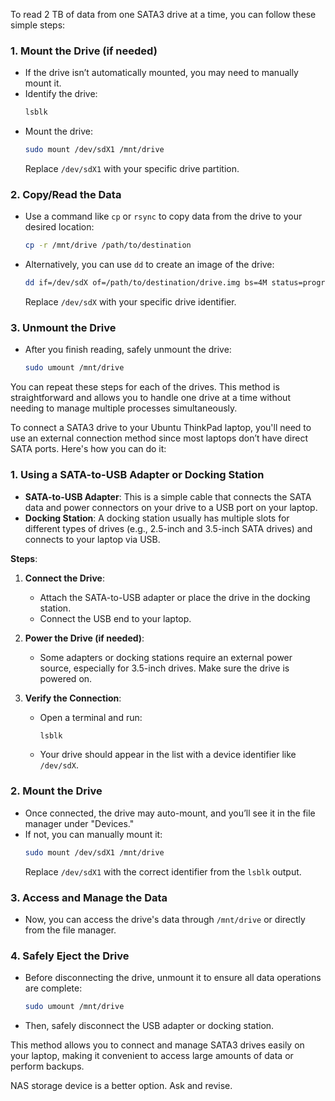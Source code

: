 To read 2 TB of data from one SATA3 drive at a time, you can follow these simple steps:

### 1. **Mount the Drive (if needed)**
   - If the drive isn’t automatically mounted, you may need to manually mount it.
   - Identify the drive:
     ```bash
     lsblk
     ```
   - Mount the drive:
     ```bash
     sudo mount /dev/sdX1 /mnt/drive
     ```
     Replace `/dev/sdX1` with your specific drive partition.

### 2. **Copy/Read the Data**
   - Use a command like `cp` or `rsync` to copy data from the drive to your desired location:
     ```bash
     cp -r /mnt/drive /path/to/destination
     ```
   - Alternatively, you can use `dd` to create an image of the drive:
     ```bash
     dd if=/dev/sdX of=/path/to/destination/drive.img bs=4M status=progress
     ```
     Replace `/dev/sdX` with your specific drive identifier.

### 3. **Unmount the Drive**
   - After you finish reading, safely unmount the drive:
     ```bash
     sudo umount /mnt/drive
     ```

You can repeat these steps for each of the drives. This method is straightforward and allows you to handle one drive at a time without needing to manage multiple processes simultaneously.

To connect a SATA3 drive to your Ubuntu ThinkPad laptop, you'll need to use an external connection method since most laptops don’t have direct SATA ports. Here's how you can do it:

### 1. **Using a SATA-to-USB Adapter or Docking Station**
   - **SATA-to-USB Adapter**: This is a simple cable that connects the SATA data and power connectors on your drive to a USB port on your laptop.
   - **Docking Station**: A docking station usually has multiple slots for different types of drives (e.g., 2.5-inch and 3.5-inch SATA drives) and connects to your laptop via USB.

   **Steps**:
   1. **Connect the Drive**:
      - Attach the SATA-to-USB adapter or place the drive in the docking station.
      - Connect the USB end to your laptop.

   2. **Power the Drive (if needed)**:
      - Some adapters or docking stations require an external power source, especially for 3.5-inch drives. Make sure the drive is powered on.

   3. **Verify the Connection**:
      - Open a terminal and run:
        ```bash
        lsblk
        ```
      - Your drive should appear in the list with a device identifier like `/dev/sdX`.

### 2. **Mount the Drive**
   - Once connected, the drive may auto-mount, and you’ll see it in the file manager under "Devices."
   - If not, you can manually mount it:
     ```bash
     sudo mount /dev/sdX1 /mnt/drive
     ```
     Replace `/dev/sdX1` with the correct identifier from the `lsblk` output.

### 3. **Access and Manage the Data**
   - Now, you can access the drive's data through `/mnt/drive` or directly from the file manager.

### 4. **Safely Eject the Drive**
   - Before disconnecting the drive, unmount it to ensure all data operations are complete:
     ```bash
     sudo umount /mnt/drive
     ```
   - Then, safely disconnect the USB adapter or docking station.

This method allows you to connect and manage SATA3 drives easily on your laptop, making it convenient to access large amounts of data or perform backups.

NAS storage device is a better option. Ask and revise.